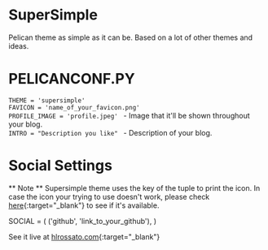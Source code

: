 # SuperSimple

Pelican theme as simple as it can be. Based on a lot of other themes and ideas.

# PELICANCONF.PY

`THEME = 'supersimple' `<br>
`FAVICON = 'name_of_your_favicon.png' `<br>
`PROFILE_IMAGE = 'profile.jpeg' ` - Image that it'll be shown throughout your blog.<br>
`INTRO = "Description you like" ` - Description of your blog.<br>

# Social Settings

** Note **
Supersimple theme uses the key of the tuple to print the icon. In case the icon
your trying to use doesn't work, please check [here](https://iconmonstr.com/iconicfont){:target="_blank"} to see if it's available.

SOCIAL = (
    ('github', 'link_to_your_github'), 
)

See it live at [hlrossato.com](http://www.hlrossato.com){:target="_blank"}